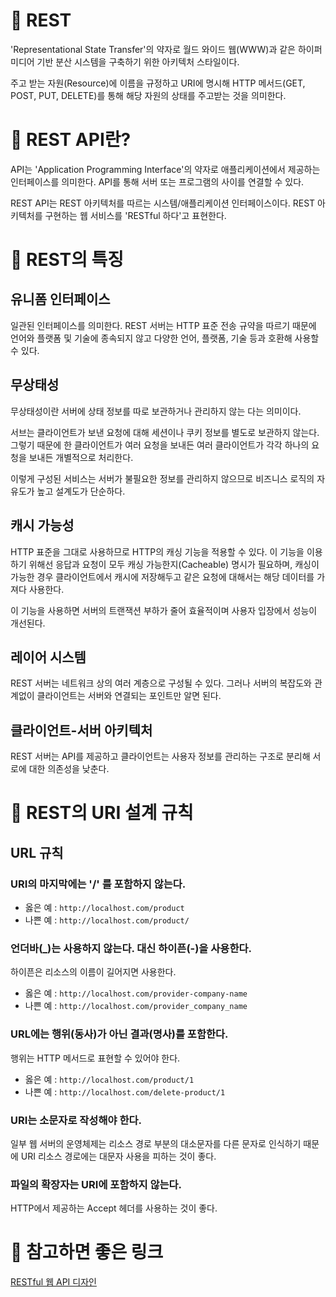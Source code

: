 # :dizzy: REST

'Representational State Transfer'의 약자로 월드 와이드 웹(WWW)과 같은 하이퍼미디어 기반 분산 시스템을 구축하기 위한 아키텍처 스타일이다.

주고 받는 자원(Resource)에 이름을 규정하고 URI에 명시해 HTTP 메서드(GET, POST, PUT, DELETE)를 통해 해당 자원의 상태를 주고받는 것을 의미한다.

# :dizzy: REST API란?

API는 'Application Programming Interface'의 약자로 애플리케이션에서 제공하는 인터페이스를 의미한다. API를 통해 서버 또는 프로그램의 사이를 연결할 수 있다.

REST API는 REST 아키텍처를 따르는 시스템/애플리케이션 인터페이스이다. REST 아키텍처를 구현하는 웹 서비스를 'RESTful 하다'고 표현한다.

# :dizzy: REST의 특징

## 유니폼 인터페이스

일관된 인터페이스를 의미한다. REST 서버는 HTTP 표준 전송 규약을 따르기 때문에 언어와 플랫폼 및 기술에 종속되지 않고 다양한 언어, 플랫폼, 기술 등과 호환해 사용할 수 있다.

## 무상태성

무상태성이란 서버에 상태 정보를 따로 보관하거나 관리하지 않는 다는 의미이다. 

서브는 클라이언트가 보낸 요청에 대해 세션이나 쿠키 정보를 별도로 보관하지 않는다. 그렇기 때문에 한 클라이언트가 여러 요청을 보내든 여러 클라이언트가 각각 하나의 요청을 보내든 개별적으로 처리한다.

이렇게 구성된 서비스는 서버가 불필요한 정보를 관리하지 않으므로 비즈니스 로직의 자유도가 높고 설계도가 단순하다.

## 캐시 가능성

HTTP 표준을 그대로 사용하므로 HTTP의 캐싱 기능을 적용할 수 있다. 이 기능을 이용하기 위해선 응답과 요청이 모두 캐싱 가능한지(Cacheable) 명시가 필요하며, 캐싱이 가능한 경우 클라이언트에서 캐시에 저장해두고 같은 요청에 대해서는 해당 데이터를 가져다 사용한다.

이 기능을 사용하면 서버의 트랜잭션 부하가 줄어 효율적이며 사용자 입장에서 성능이 개선된다.

## 레이어 시스템

REST 서버는 네트워크 상의 여러 계층으로 구성될 수 있다. 그러나 서버의 복잡도와 관계없이 클라이언트는 서버와 연결되는 포인트만 알면 된다.

## 클라이언트-서버 아키텍처

REST 서버는 API를 제공하고 클라이언트는 사용자 정보를 관리하는 구조로 분리해 서로에 대한 의존성을 낮춘다.

# :dizzy: REST의 URI 설계 규칙

## URL 규칙
### URI의 마지막에는 '/' 를 포함하지 않는다.
- 옳은 예 : `http://localhost.com/product`
- 나쁜 예 : `http://localhost.com/product/`

### 언더바(_)는 사용하지 않는다. 대신 하이픈(-)을 사용한다.
하이픈은 리소스의 이름이 길어지면 사용한다.
- 옳은 예 : `http://localhost.com/provider-company-name`
- 나쁜 예 : `http://localhost.com/provider_company_name`

### URL에는 행위(동사)가 아닌 결과(명사)를 포함한다.
행위는 HTTP 메서드로 표현할 수 있어야 한다.
- 옳은 예 : `http://localhost.com/product/1`
- 나쁜 예 : `http://localhost.com/delete-product/1`

### URI는 소문자로 작성해야 한다.
일부 웹 서버의 운영체제는 리소스 경로 부분의 대소문자를 다른 문자로 인식하기 때문에 URI 리소스 경로에는 대문자 사용을 피하는 것이 좋다.

### 파일의 확장자는 URI에 포함하지 않는다.
HTTP에서 제공하는 Accept 헤더를 사용하는 것이 좋다.


# :dizzy: 참고하면 좋은 링크
[RESTful 웹 API 디자인](https://learn.microsoft.com/ko-kr/azure/architecture/best-practices/api-design)
